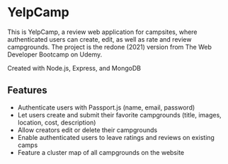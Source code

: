 # YelpCamp
 This is YelpCamp, a review web application for campsites, where authenticated users can create, edit, as well as rate and review campgrounds. 
 The project is the redone (2021) version from The Web Developer Bootcamp on Udemy.

Created with Node.js, Express, and MongoDB

## Features
  - Authenticate users with Passport.js (name, email, password)
  - Let users create and submit their favorite campgrounds (title, images, location, cost, description)
  - Allow creators edit or delete their campgrounds
  - Enable authenticated users to leave ratings and reviews on existing camps 
  - Feature a cluster map of all campgrounds on the website 

